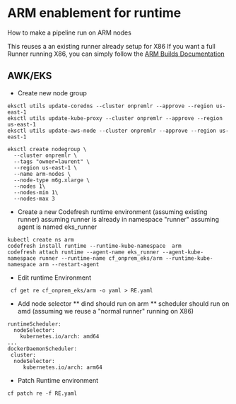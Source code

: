# ARM enablement for runtime

How to make a pipeline run on ARM nodes

This reuses a an existing runner already setup for X86
If you want a full Runner running X86, you can simply follow the [ARM Builds Documentation](https://codefresh.io/docs/docs/administration/codefresh-runner/#arm-builds) 

## AWK/EKS

* Create new node group

```
eksctl utils update-coredns --cluster onpremlr --approve --region us-east-1
eksctl utils update-kube-proxy --cluster onpremlr --approve --region us-east-1
eksctl utils update-aws-node --cluster onpremlr --approve --region us-east-1
```

```
eksctl create nodegroup \
  --cluster onpremlr \
  --tags "owner=laurent" \
  --region us-east-1 \
  --name arm-nodes \
  --node-type m6g.xlarge \
  --nodes 1\
  --nodes-min 1\
  --nodes-max 3
  ```

  * Create a new Codefresh runtime environment (assuming existing runner)
  assuming runner is already in namespace "runner"
  assuming agent is named eks_runner
  ```
  kubectl create ns arm
  codefresh install runtime --runtime-kube-namespace  arm
  codefresh attach runtime --agent-name eks_runner --agent-kube-namespace runner --runtime-name cf_onprem_eks/arm --runtime-kube-namespace arm --restart-agent
  ```

   * Edit runtime Environment
  ```
   cf get re cf_onprem_eks/arm -o yaml > RE.yaml
  ```
   * Add node selector
   ** dind should run on arm
   ** scheduler should run on amd (assuming we reuse a "normal runner" running on X86)
 ```
 runtimeScheduler:
   nodeSelector:
     kubernetes.io/arch: amd64
...
 dockerDaemonScheduler:
  cluster:
   nodeSelector:
      kubernetes.io/arch: arm64
 ```

  * Patch Runtime environment
 ```
 cf patch re -f RE.yaml
 ```
